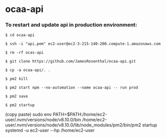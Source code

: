 # ocaa-api

### To restart and update api in production environment:

`$ cd ocaa-api`

`$ ssh -i "api.pem" ec2-user@ec2-3-215-140-200.compute-1.amazonaws.com`

`$ rm -rf ocas-api`

`$ git clone https://github.com/JamesRosenthal/ocaa-api.git`

`$ cp -a ocaa-api/. .`

`$ pm2 kill`

`$ pm2 start npm --no-automation --name ocaa-api -- run prod`

`$ pm2 save`

`$ pm2 startup`

(copy paste)
sudo env PATH=$PATH:/home/ec2-user/.nvm/versions/node/v8.10.0/bin /home/ec2-user/.nvm/versions/node/v8.10.0/lib/node_modules/pm2/bin/pm2 startup systemd -u ec2-user --hp /home/ec2-user